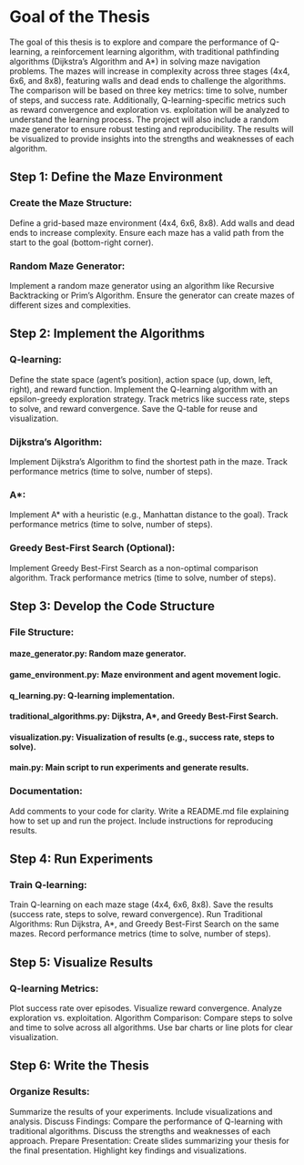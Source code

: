 # Goal of the Thesis
The goal of this thesis is to explore and compare the performance of Q-learning, a reinforcement learning algorithm, with traditional pathfinding algorithms (Dijkstra’s Algorithm and A*) in solving maze navigation problems. The mazes will increase in complexity across three stages (4x4, 6x6, and 8x8), featuring walls and dead ends to challenge the algorithms. The comparison will be based on three key metrics: time to solve, number of steps, and success rate. Additionally, Q-learning-specific metrics such as reward convergence and exploration vs. exploitation will be analyzed to understand the learning process. The project will also include a random maze generator to ensure robust testing and reproducibility. The results will be visualized to provide insights into the strengths and weaknesses of each algorithm.


## Step 1: Define the Maze Environment
### Create the Maze Structure:
Define a grid-based maze environment (4x4, 6x6, 8x8).
Add walls and dead ends to increase complexity.
Ensure each maze has a valid path from the start to the goal (bottom-right corner).

### Random Maze Generator:
Implement a random maze generator using an algorithm like Recursive Backtracking or Prim’s Algorithm.
Ensure the generator can create mazes of different sizes and complexities.

## Step 2: Implement the Algorithms
### Q-learning:
Define the state space (agent’s position), action space (up, down, left, right), and reward function.
Implement the Q-learning algorithm with an epsilon-greedy exploration strategy.
Track metrics like success rate, steps to solve, and reward convergence.
Save the Q-table for reuse and visualization.

### Dijkstra’s Algorithm:
Implement Dijkstra’s Algorithm to find the shortest path in the maze.
Track performance metrics (time to solve, number of steps).

### A*:
Implement A* with a heuristic (e.g., Manhattan distance to the goal).
Track performance metrics (time to solve, number of steps).

### Greedy Best-First Search (Optional):
Implement Greedy Best-First Search as a non-optimal comparison algorithm.
Track performance metrics (time to solve, number of steps).

## Step 3: Develop the Code Structure
### File Structure:
  #### maze_generator.py: Random maze generator.
  #### game_environment.py: Maze environment and agent movement logic.
  #### q_learning.py: Q-learning implementation.
  #### traditional_algorithms.py: Dijkstra, A*, and Greedy Best-First Search.
  #### visualization.py: Visualization of results (e.g., success rate, steps to solve).
  #### main.py: Main script to run experiments and generate results.

### Documentation:
Add comments to your code for clarity.
Write a README.md file explaining how to set up and run the project.
Include instructions for reproducing results.

## Step 4: Run Experiments
### Train Q-learning:
Train Q-learning on each maze stage (4x4, 6x6, 8x8).
Save the results (success rate, steps to solve, reward convergence).
Run Traditional Algorithms:
Run Dijkstra, A*, and Greedy Best-First Search on the same mazes.
Record performance metrics (time to solve, number of steps).

## Step 5: Visualize Results
### Q-learning Metrics:
Plot success rate over episodes.
Visualize reward convergence.
Analyze exploration vs. exploitation.
Algorithm Comparison:
Compare steps to solve and time to solve across all algorithms.
Use bar charts or line plots for clear visualization.

## Step 6: Write the Thesis
### Organize Results:
Summarize the results of your experiments.
Include visualizations and analysis.
Discuss Findings:
Compare the performance of Q-learning with traditional algorithms.
Discuss the strengths and weaknesses of each approach.
Prepare Presentation:
Create slides summarizing your thesis for the final presentation.
Highlight key findings and visualizations.
